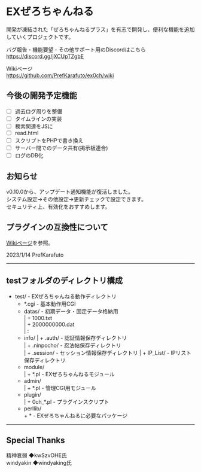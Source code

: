 # EXぜろちゃんねる
開発が凍結された「ぜろちゃんねるプラス」を有志で開発し、便利な機能を追加していくプロジェクトです。  
  
バグ報告・機能要望・その他サポート用のDiscordはこちら  
https://discord.gg/jXCUpTZgbE

Wikiページ  
https://github.com/PrefKarafuto/ex0ch/wiki  
  
## 今後の開発予定機能   
- [ ] 過去ログ周りを整備
- [ ] タイムラインの実装
- [ ] 検索関連をJSに
- [ ] read.html
- [ ] スクリプトをPHPで書き換え
- [ ] サーバー間でのデータ共有(掲示板連合)
- [ ] ログのDB化
## お知らせ  
v0.10.0から、アップデート通知機能が復活しました。  
システム設定->その他設定->更新チェックで設定できます。  
セキュリティ上、有効化をおすすめします。  

## プラグインの互換性について  
[Wikiページ](https://github.com/PrefKarafuto/ex0ch/wiki/%E6%97%A7%E4%BB%95%E6%A7%98%E3%83%97%E3%83%A9%E3%82%B0%E3%82%A4%E3%83%B3%E3%81%AE%E5%AF%BE%E5%BF%9C%E3%81%AE%E3%83%92%E3%83%B3%E3%83%88)を参照。
  
2023/1/14 PrefKarafuto  

------------
## testフォルダのディレクトリ構成
 + test/                      - EXぜろちゃんねる動作ディレクトリ  
    + *.cgi                   - 基本動作用CGI  
    + datas/                  - 初期データ・固定データ格納用  
    |  + 1000.txt  
    |  + 2000000000.dat  
    |  :  
    + info/
    |  + .auth/               - 認証情報保存ディレクトリ  
    |  + .ninpocho/           - 忍法帖保存ディレクトリ  
    |  + .session/            - セッション情報保存ディレクトリ
    |  + IP_List/             - IPリスト保存ディレクトリ  
    + module/  
    |  + *.pl                 - EXぜろちゃんねるモジュール  
    + admin/  
    |  + *.pl                 - 管理CGI用モジュール  
    + plugin/  
    |  + 0ch_*.pl             - プラグインスクリプト  
    + perllib/  
       \+ \*                    - EXぜろちゃんねるに必要なパッケージ  
         
------------
## Special Thanks  
精神衰弱 ◆kwSzvOHE氏  
windyakin ◆windyaking氏
